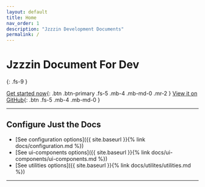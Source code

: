 ```yaml
---
layout: default
title: Home
nav_order: 1
description: "Jzzzin Development Documents"
permalink: /
---
```


# Jzzzin Document For Dev
{: .fs-9 }

[Get started now](#getting-started){: .btn .btn-primary .fs-5 .mb-4 .mb-md-0 .mr-2 } [View it on GitHub](https://github.com/Jzzzin/Jzzzin.github.io){: .btn .fs-5 .mb-4 .mb-md-0 }

---

## Configure Just the Docs

- [See configuration options]({{ site.baseurl }}{% link docs/configuration.md %})
- [See ui-components options]({{ site.baseurl }}{% link docs/ui-components/ui-components.md %})
- [See utilities options]({{ site.baseurl }}{% link docs/utilites/utilities.md %})

---
